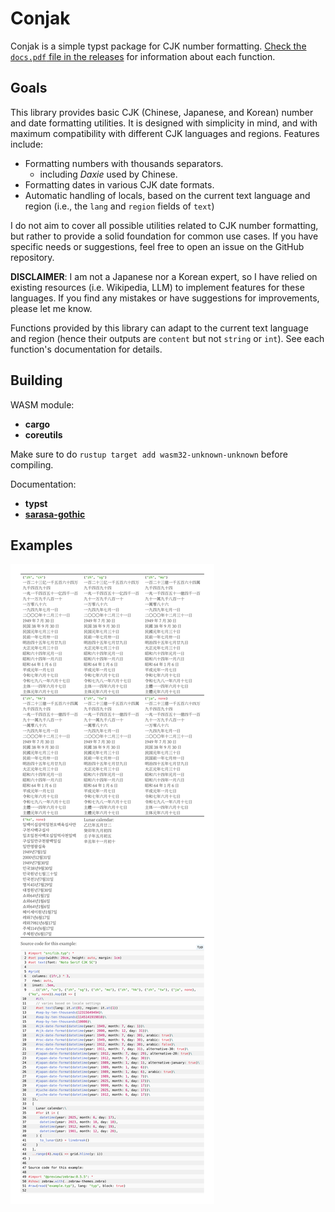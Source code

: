 # Conjak

Conjak is a simple typst package for CJK number formatting. [Check the `docs.pdf` file in the releases](https://github.com/WenSimEHRP/conjak/releases/latest) for information about each function.

## Goals

This library provides basic CJK (Chinese, Japanese, and Korean) number and date formatting utilities.
It is designed with simplicity in mind, and with maximum compatibility with different CJK languages and regions. Features include:

- Formatting numbers with thousands separators.
  - including _Daxie_ used by Chinese.
- Formatting dates in various CJK date formats.
- Automatic handling of locals, based on the current text language and region (i.e., the `lang` and `region` fields of `text`)

I do not aim to cover all possible utilities related to CJK number formatting, but rather to provide a solid foundation for common use cases. If you have specific needs or suggestions, feel free to open an issue on the GitHub repository.

**DISCLAIMER**: I am not a Japanese nor a Korean expert, so I have relied on existing resources (i.e. Wikipedia, LLM) to implement features for these languages. If you find any mistakes or have suggestions for improvements, please let me know.

Functions provided by this library can adapt to the current text language and region (hence their outputs are `content` but not `string` or `int`). See each function's documentation for details.

## Building

WASM module:

- **cargo**
- **coreutils**

Make sure to do `rustup target add wasm32-unknown-unknown` before compiling.

Documentation:

- **typst**
- [**sarasa-gothic**](https://github.com/be5invis/Sarasa-Gothic)

## Examples

![Examples](https://raw.githubusercontent.com/WenSimEHRP/conjak/master/example.svg)
